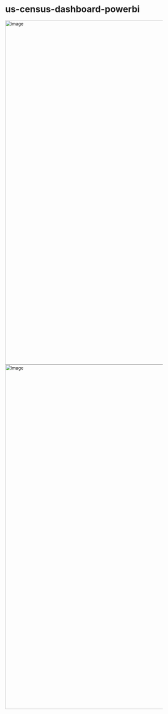 # us-census-dashboard-powerbi

<img width="1099" alt="image" src="https://user-images.githubusercontent.com/64134540/226537244-70008ebb-8a04-4e33-afa0-e0a333018ea1.png">

<img width="1100" alt="image" src="https://user-images.githubusercontent.com/64134540/226537467-b223f90a-0162-41f3-aeeb-3110e54aeb96.png">
